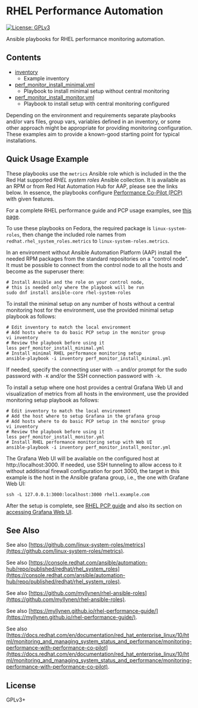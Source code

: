 # RHEL Performance Automation

[![License: GPLv3](https://img.shields.io/badge/license-GPLv3-brightgreen.svg)](https://www.gnu.org/licenses/gpl-3.0)

Ansible playbooks for RHEL performance monitoring automation.

## Contents

* [inventory](inventory)
  * Example inventory
* [perf_monitor_install_minimal.yml](perf_monitor_install_minimal.yml)
  * Playbook to install minimal setup without central monitoring
* [perf_monitor_install_monitor.yml](perf_monitor_install_monitor.yml)
  * Playbook to install setup with central monitoring configured

Depending on the environment and requirements separate playbooks and/or
vars files, group vars, variables defined in an inventory, or some other
approach might be appropriate for providing monitoring configuration.
These examples aim to provide a known-good starting point for typical
installations.

## Quick Usage Example

These playbooks use the `metrics` Ansible role which is included in the
the Red Hat supported _RHEL system roles_ Ansible collection. It is
available as an RPM or from Red Hat Automation Hub for AAP, please see
the links below. In essence, the playbooks configure
[Performance Co-Pilot (PCP)](https://pcp.io/) with given features.

For a complete RHEL performance guide and PCP usage examples, see
[this page](https://myllynen.github.io/rhel-performance-guide/).

To use these playbooks on Fedora, the required package is
`linux-system-roles`, then change the included role names from
`redhat.rhel_system_roles.metrics` to `linux-system-roles.metrics`.

In an environment without Ansible Automation Platform (AAP) install the
needed RPM packages from the standard repositories on a "control node".
It must be possible to connect from the control node to all the hosts
and become as the superuser there:

```
# Install Ansible and the role on your control node,
# this is needed only where the playbook will be run
sudo dnf install ansible-core rhel-system-roles
```

To install the minimal setup on any number of hosts without a central
monitoring host for the environment, use the provided minimal setup
playbook as follows:

```
# Edit inventory to match the local environment
# Add hosts where to do basic PCP setup in the monitor group
vi inventory
# Review the playbook before using it
less perf_monitor_install_minimal.yml
# Install minimal RHEL performance monitoring setup
ansible-playbook -i inventory perf_monitor_install_minimal.yml
```

If needed, specify the connecting user with `-u` and/or prompt for the
sudo password with `-K` and/or the SSH connection password with `-k`.

To install a setup where one host provides a central Grafana Web UI and
visualization of metrics from all hosts in the environment, use the
provided monitoring setup playbook as follows:

```
# Edit inventory to match the local environment
# Add the host where to setup Grafana in the grafana group
# Add hosts where to do basic PCP setup in the monitor group
vi inventory
# Review the playbook before using it
less perf_monitor_install_monitor.yml
# Install RHEL performance monitoring setup with Web UI
ansible-playbook -i inventory perf_monitor_install_monitor.yml
```

The Grafana Web UI will be available on the configured host at
http://localhost:3000. If needed, use SSH tunneling to allow access to
it without additional firewall configuration for port 3000, the target
in this example is the host in the Ansible grafana group, i.e., the one
with Grafane Web UI:

```
ssh -L 127.0.0.1:3000:localhost:3000 rhel1.example.com
```

After the setup is complete, see
[RHEL PCP guide](https://docs.redhat.com/en/documentation/red_hat_enterprise_linux/10/html/monitoring_and_managing_system_status_and_performance/monitoring-performance-with-performance-co-pilot)
and also its section on
[accessing Grafana Web UI](https://docs.redhat.com/en/documentation/red_hat_enterprise_linux/10/html/monitoring_and_managing_system_status_and_performance/setting-up-graphical-representation-of-pcp-metrics#accessing-the-grafana-web-ui).

## See Also

See also
[https://github.com/linux-system-roles/metrics](https://github.com/linux-system-roles/metrics).

See also
[https://console.redhat.com/ansible/automation-hub/repo/published/redhat/rhel_system_roles](https://console.redhat.com/ansible/automation-hub/repo/published/redhat/rhel_system_roles).

See also
[https://github.com/myllynen/rhel-ansible-roles](https://github.com/myllynen/rhel-ansible-roles).

See also
[https://myllynen.github.io/rhel-performance-guide/](https://myllynen.github.io/rhel-performance-guide/).

See also
[https://docs.redhat.com/en/documentation/red_hat_enterprise_linux/10/html/monitoring_and_managing_system_status_and_performance/monitoring-performance-with-performance-co-pilot](https://docs.redhat.com/en/documentation/red_hat_enterprise_linux/10/html/monitoring_and_managing_system_status_and_performance/monitoring-performance-with-performance-co-pilot).

## License

GPLv3+
